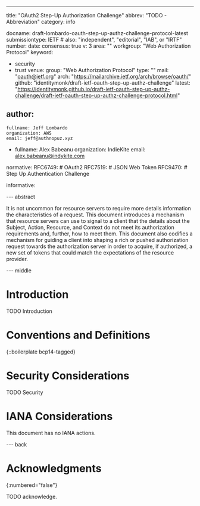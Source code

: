 ---
title: "OAuth2 Step-Up Authorization Challenge"
abbrev: "TODO - Abbreviation"
category: info

docname: draft-lombardo-oauth-step-up-authz-challenge-protocol-latest
submissiontype: IETF  # also: "independent", "editorial", "IAB", or "IRTF"
number:
date:
consensus: true
v: 3
area: ""
workgroup: "Web Authorization Protocol"
keyword:
 - security
 - trust
venue:
  group: "Web Authorization Protocol"
  type: ""
  mail: "oauth@ietf.org"
  arch: "https://mailarchive.ietf.org/arch/browse/oauth/"
  github: "identitymonk/draft-ietf-oauth-step-up-authz-challenge"
  latest: "https://identitymonk.github.io/draft-ietf-oauth-step-up-authz-challenge/draft-ietf-oauth-step-up-authz-challenge-protocol.html"

author:
 -
    fullname: Jeff Lombardo
    organization: AWS
    email: jeff@authnopuz.xyz
 -
    fullname: Alex Babeanu
    organization: IndieKite
    email: alex.babeanu@indykite.com

normative:
  RFC6749: # OAuth2
  RFC7519: # JSON Web Token
  RFC9470: # Step Up Authentication Challenge

informative:


--- abstract

It is not uncommon for resource servers to require more details information the characteristics of a request. This document introduces a mechanism that resource servers can use to signal to a client that the details about the Subject, Action, Resource, and Context do not meet its authorization requirements and, further, how to meet them. This document also codifies a mechanism for guiding a client into shaping a rich or pushed authorization request towards the authorization server in order to acquire, if authorized, a new set of tokens that could match the expectations of the resource provider.

--- middle

# Introduction

TODO Introduction


# Conventions and Definitions

{::boilerplate bcp14-tagged}


# Security Considerations

TODO Security


# IANA Considerations

This document has no IANA actions.


--- back

# Acknowledgments
{:numbered="false"}

TODO acknowledge.
